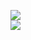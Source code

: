 [![](https://img.shields.io/badge/Made%20With-Github%20Spray-lightgrey.svg?style=for-the-badge&logo=github)](https://github.com/Annihil/github-spray#10008)  
[![](https://i.imgur.com/2DrTn0Z.gif)](https://github.com/Annihil/github-spray)